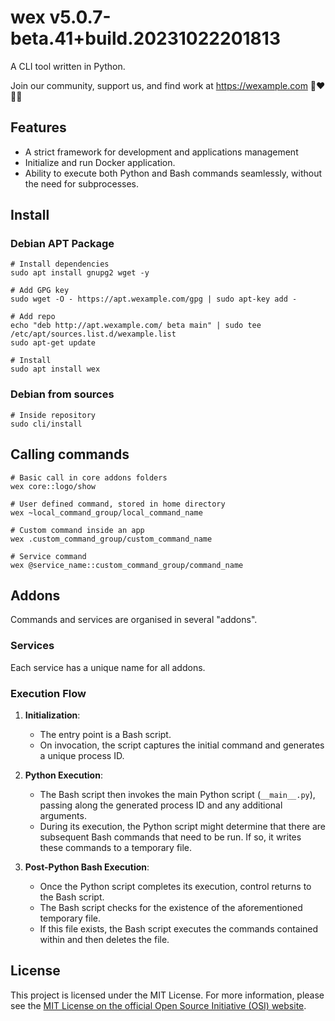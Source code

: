 # wex v5.0.7-beta.41+build.20231022201813

A CLI tool written in Python.

Join our community, support us, and find work at https://wexample.com 🤝❤️👨‍💻

## Features

 - A strict framework for development and applications management
 - Initialize and run Docker application. 
 - Ability to execute both Python and Bash commands seamlessly, without the need for subprocesses.

## Install

### Debian APT Package

    # Install dependencies
    sudo apt install gnupg2 wget -y
    
    # Add GPG key
    sudo wget -O - https://apt.wexample.com/gpg | sudo apt-key add -
    
    # Add repo
    echo "deb http://apt.wexample.com/ beta main" | sudo tee /etc/apt/sources.list.d/wexample.list
    sudo apt-get update
    
    # Install
    sudo apt install wex

### Debian from sources

    # Inside repository
    sudo cli/install

## Calling commands

    # Basic call in core addons folders
    wex core::logo/show

    # User defined command, stored in home directory
    wex ~local_command_group/local_command_name

    # Custom command inside an app
    wex .custom_command_group/custom_command_name

    # Service command
    wex @service_name::custom_command_group/command_name

## Addons

Commands and services are organised in several "addons".

### Services

Each service has a unique name for all addons.

### Execution Flow

1. **Initialization**:
    - The entry point is a Bash script.
    - On invocation, the script captures the initial command and generates a unique process ID.

2. **Python Execution**:
    - The Bash script then invokes the main Python script (`__main__.py`), passing along the generated process ID and
      any additional arguments.
    - During its execution, the Python script might determine that there are subsequent Bash commands that need to be
      run. If so, it writes these commands to a temporary file.

3. **Post-Python Bash Execution**:
    - Once the Python script completes its execution, control returns to the Bash script.
    - The Bash script checks for the existence of the aforementioned temporary file.
    - If this file exists, the Bash script executes the commands contained within and then deletes the file.

## License

This project is licensed under the MIT License. For more information, please see
the [MIT License on the official Open Source Initiative (OSI) website](https://opensource.org/licenses/MIT).

